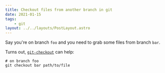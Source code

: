 ```yaml
---
title: Checkout files from another branch in git
date: 2021-01-15
tags:
    - git
layout: ../../layouts/PostLayout.astro
---
```


Say you're on branch `foo` and you need to grab some files from branch `bar`.

Turns out, [`git-checkout`](https://git-scm.com/docs/git-checkout) can help:

```shell
# on branch foo
git checkout bar path/to/file
```
